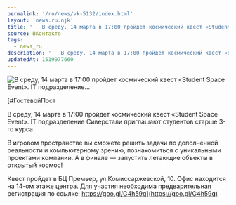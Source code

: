 ```yaml
---
permalink: '/ru/news/vk-5132/index.html'
layout: 'news.ru.njk'
title: '   В среду, 14 марта в 17:00 пройдет космический квест «Student Space Event». IT подразделение…'
source: ВКонтакте
tags:
  - news_ru
description: '   В среду, 14 марта в 17:00 пройдет космический квест «Student Space Event». IT подразделение…'
updatedAt: 1519977660
---
```

![   В среду, 14 марта в 17:00 пройдет космический квест «Student Space Event». IT подразделение…](https://sun9-19.userapi.com/c840127/v840127274/8c21c/dvuJ_j_u0kY.jpg)

[#ГостевойПост

В среду, 14 марта в 17:00 пройдет космический квест «Student Space Event». IT подразделение Сиверстали приглашают студентов старше 3-го курса.

В игровом пространстве вы сможете решить задачи по дополненной реальности и компьютерному зрению, познакомиться с уникальными проектами компании. А в финале — запустить летающие объекты в открытый космос!

Квест пройдет в БЦ Премьер, ул.Комиссаржевской, 10. Офис находится на 14-ом этаже центра. Для участия необходима предварительная регистрация по ссылке: https://goo.gl/G4h59q](https://goo.gl/G4h59q)
